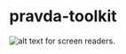 # pravda-toolkit

![alt text for screen readers](/src/reame-image.png "Text to show on mouseover").
